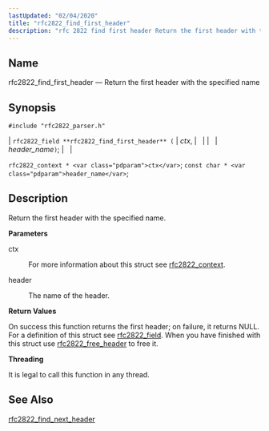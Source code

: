 ```yaml
---
lastUpdated: "02/04/2020"
title: "rfc2822_find_first_header"
description: "rfc 2822 find first header Return the first header with the specified name rfc 2822 field rfc 2822 find first header ctx header name rfc 2822 context ctx const char header name Return the first header with the specified name ctx For more information about this struct see rfc 2822..."
---
```


<a name="apis.rfc2822_find_first_header"></a> 
## Name

rfc2822_find_first_header — Return the first header with the specified name

## Synopsis

`#include "rfc2822_parser.h"`

| `rfc2822_field **rfc2822_find_first_header** (` | <var class="pdparam">ctx</var>, |   |
|   | <var class="pdparam">header_name</var>`)`; |   |

`rfc2822_context * <var class="pdparam">ctx</var>`;
`const char * <var class="pdparam">header_name</var>`;<a name="idp58590304"></a> 
## Description

Return the first header with the specified name.

**<a name="idp58591536"></a> Parameters**

<dl class="variablelist">

<dt>ctx</dt>

<dd>

For more information about this struct see [rfc2822_context](/momentum/3/3-api/structs-rfc-2822-context).

</dd>

<dt>header</dt>

<dd>

The name of the header.

</dd>

</dl>

**<a name="idp58596832"></a> Return Values**

On success this function returns the first header; on failure, it returns NULL. For a definition of this struct see [rfc2822_field](/momentum/3/3-api/structs-rfc-2822-field). When you have finished with this struct use [rfc2822_free_header](/momentum/3/3-api/apis-rfc-2822-free-header) to free it.

**<a name="idp58599344"></a> Threading**

It is legal to call this function in any thread.

<a name="idp58600448"></a> 
## See Also

[rfc2822_find_next_header](/momentum/3/3-api/apis-rfc-2822-find-next-header)
